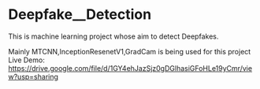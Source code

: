 # Deepfake__Detection
This is machine learning project whose aim to detect Deepfakes.

Mainly MTCNN,InceptionResenetV1,GradCam is being used for this project
Live Demo:
https://drive.google.com/file/d/1GY4ehJazSjz0gDGlhasiGFoHLe19yCmr/view?usp=sharing
